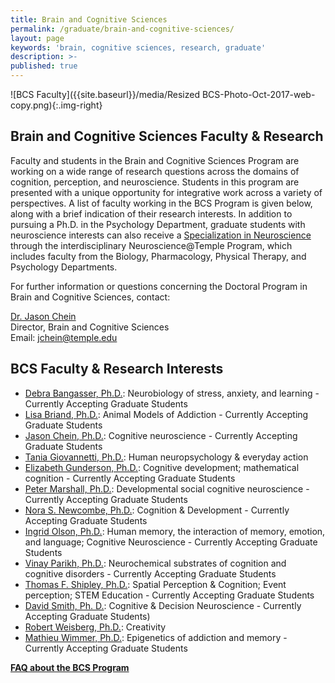 ```yaml
---
title: Brain and Cognitive Sciences
permalink: /graduate/brain-and-cognitive-sciences/
layout: page
keywords: 'brain, cognitive sciences, research, graduate'
description: >-
published: true
---
```

![BCS Faculty]({{site.baseurl}}/media/Resized BCS-Photo-Oct-2017-web-copy.png){:.img-right}
## Brain and Cognitive Sciences Faculty & Research
Faculty and students in the Brain and Cognitive Sciences Program are working on a wide range of research questions across the domains of cognition, perception, and neuroscience. Students in this program are presented with a unique opportunity for integrative work across a variety of perspectives. A list of faculty working in the BCS Program is given below, along with a brief indication of their research interests. In addition to pursuing a Ph.D. in the Psychology Department, graduate students with neuroscience interests can also receive a [Specialization in Neuroscience](http://www.cla.temple.edu/neuroscience#phd-specialization-in-neuroscience/) through the interdisciplinary Neuroscience@Temple Program, which includes faculty from the Biology, Pharmacology, Physical Therapy, and Psychology Departments.

For further information or questions concerning the Doctoral Program in Brain and Cognitive Sciences, contact:

[Dr. Jason Chein](https://liberalarts.temple.edu/academics/faculty/chein-jason)<br/>
Director, Brain and Cognitive Sciences<br/>
Email: [jchein@temple.edu](mailto:jchein@temple.edu)<br/>

## BCS Faculty & Research Interests

- [Debra Bangasser, Ph.D.](https://liberalarts.temple.edu/academics/faculty/bangasser-debra): Neurobiology of stress, anxiety, and learning - Currently Accepting Graduate Students
- [Lisa Briand, Ph.D.](https://liberalarts.temple.edu/academics/faculty/briand-lisa): Animal Models of Addiction - Currently Accepting Graduate Students
- [Jason Chein, Ph.D.](https://liberalarts.temple.edu/academics/faculty/chein-jason): Cognitive neuroscience - Currently Accepting Graduate Students
- [Tania Giovannetti, Ph.D.](https://liberalarts.temple.edu/academics/faculty/giovannetti-tania): Human neuropsychology & everyday action
- [Elizabeth Gunderson, Ph.D.](https://liberalarts.temple.edu/academics/faculty/gunderson-elizabeth): Cognitive development; mathematical cognition - Currently Accepting Graduate Students
- [Peter Marshall, Ph.D.](https://liberalarts.temple.edu/academics/faculty/marshall-peter-j): Developmental social cognitive neuroscience - Currently Accepting Graduate Students
- [Nora S. Newcombe, Ph.D.](https://liberalarts.temple.edu/academics/faculty/newcombe-nora): Cognition & Development - Currently Accepting Graduate Students
- [Ingrid Olson, Ph.D.](https://liberalarts.temple.edu/academics/faculty/olson-ingrid): Human memory, the interaction of memory, emotion, and language; Cognitive Neuroscience - Currently Accepting Graduate Students
- [Vinay Parikh, Ph.D.](https://liberalarts.temple.edu/academics/faculty/parikh-vinay): Neurochemical substrates of cognition and cognitive disorders - Currently Accepting Graduate Students
- [Thomas F. Shipley, Ph.D.](https://liberalarts.temple.edu/academics/faculty/shipleythomas): Spatial Perception & Cognition; Event perception; STEM Education - Currently Accepting Graduate Students
- [David Smith, Ph. D.](https://liberalarts.temple.edu/academics/faculty/smith-david): Cognitive & Decision Neuroscience - Currently Accepting Graduate Students)
- [Robert Weisberg, Ph.D.](https://liberalarts.temple.edu/academics/faculty/weisberg-robert): Creativity
- [Mathieu Wimmer, Ph.D.](https://liberalarts.temple.edu/academics/faculty/wimmer-mathieu): Epigenetics of addiction and memory - Currently Accepting Graduate Students

**[FAQ about the BCS Program](https://liberalarts.temple.edu/sites/liberalarts/files/FAQ%20about%20the%20BCS%20Program.pdf)**
